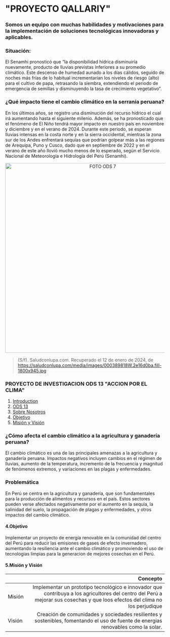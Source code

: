 # "PROYECTO QALLARIY"

### Somos un equipo con muchas habilidades y motivaciones para la implementación de soluciones tecnológicas innovadoras y aplicables.


### Situación: 
El Senamhi pronosticó que “la disponibilidad hídrica disminuiría nuevamente, producto de lluvias previstas inferiores a su promedio climático. Este descenso de humedad aunado a los días cálidos, seguido de noches más frías de lo habitual incrementarían los niveles de riesgo (alto) para el cultivo de papa, retrasando la siembra, extendiendo el periodo de emergencia de semillas y disminuyendo la tasa de crecimiento vegetativo”.


### ¿Qué impacto tiene el cambio climático en la serranía peruana?

En los últimos años, se registro una disminución del recurso hídrico el cual irá aumentando hasta el siguiente milenio. Además, se ha pronosticado que el fenómeno de El Niño tendrá mayor impacto en nuestro país en noviembre y diciembre y en el verano de 2024. Durante este periodo, se esperan lluvias intensas en la costa norte y en la sierra occidental, mientras la zona sur de los Andes enfrentará sequías que podrían golpear más a las regiones de Arequipa, Puno y Cusco, dado que en septiembre de 2022 y en el verano de este año llovió mucho menos de lo esperado, según el Servicio Nacional de Meteorología e Hidrología del Perú (Senamhi).

<p align="center">
  <img src="https://saludconlupa.com/media/images/000389818W.width-1920.jpg" alt="FOTO ODS 7" width="600px" />
</p>


> (S/f). Saludconlupa.com. Recuperado el 12 de enero de 2024, de https://saludconlupa.com/media/images/000389818W.2e16d0ba.fill-1800x945.jpg







### PROYECTO DE INVESTIGACION ODS 13  "ACCION POR EL CLIMA"
1. [Introduction](#INTRODUCCIÓN)
2. [ODS 13](#ods-13-accion-por-el-clima)
2. [Sobre Nosotros](https://github.com/Jefersonrojas/PROYECTO-QALLARIY/tree/main/FdD/Sobre%20Nosotros#quienes-somos)
3. [Objetivo](https://github.com/Jefersonrojas/PROYECTO-QALLARIY/blob/main/README.md#4objetivo)
1. [Misión y Visión ](https://github.com/Jefersonrojas/PROYECTO-QALLARIY/blob/main/README.md#5misi%C3%B3n-y-visi%C3%B3n)

### ¿Cómo afecta el cambio climático a la agricultura y ganadería peruana?
El cambio climático es una de las principales amenazas a la agricultura y ganadería peruana. Impactos negativos incluyen cambios en el régimen de lluvias, aumento de la temperatura, incremento de la frecuencia y magnitud de fenómenos extremos, y variaciones en las plagas y enfermedades.

### Problemática 
En Perú se centra en la agricultura y ganadería, que son fundamentales para la producción de alimentos y recursos en el país. Estos sectores pueden verse afectados negativamente por el aumento en la sequía, la salinidad del suelo, la propagación de plagas y enfermedades, y otros impactos del cambio climático.


#### 4.Objetivo
Implementar un proyecto de energía renovable en la comunidad del centro del Perú para reducir las emisiones de gases de efecto invernadero, aumentando la resiliencia ante el cambio climático y promoviendo el uso de tecnologias limpias para la generacion de mejores cosechas en el Perú. 

#### 5.Misión y Visión

|           |Concepto |
| --------- | -----:|
| Misión    | Implementar un prototipo tecnológico e innovador que contribuya a los agricultores del centro del Perú a mejorar sus cosechas y que loos efectos del clima no los  perjudique |
| Visión    |  Creación de comunidades y sociedades resilientes y sostenibles, fomentando el uso de fuente de energias renovables como la solar.|





